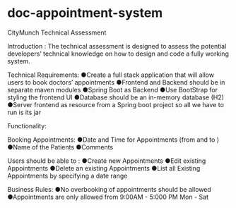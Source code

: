 # doc-appointment-system
 
CityMunch Technical Assessment

Introduction : The technical assessment is designed to assess the potential developers’ technical knowledge on how to design and code a fully working system. 

Technical Requirements:
●Create a full stack application that will allow users to book doctors’ appointments
●Frontend and Backend should be in separate maven modules
●Spring Boot as Backend
●Use BootStrap for styling the frontend UI
●Database should be an in-memory database (H2)
●Server frontend as resource from a Spring boot project so all we have to run is its jar 

Functionality:

Booking Appointments: 
●Date and Time for Appointments (from and to )
●Name of the Patients
●Comments

Users should be able to :
●Create new Appointments
●Edit existing Appointments
●Delete an existing Appointments
●List all Existing Appointments by specifying a date range

Business Rules:
●No overbooking of appointments should be allowed
●Appointments are only allowed from 9:00AM - 5:000 PM Mon - Sat

